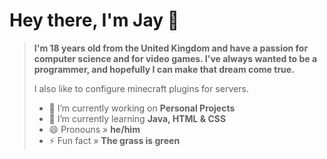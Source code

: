 ### <h1>Hey there, I'm Jay 👋</h1>

> **I'm 18 years old from the United Kingdom and have a passion for computer science and for video games. I've always wanted to be a programmer, and hopefully I can make that dream come true.**
> 
> I also like to configure minecraft plugins for servers.
>
> - 🔭 I’m currently working on **Personal Projects**
> - 🌱 I’m currently learning **Java, HTML & CSS**
> - 😄 Pronouns » **he/him**
> - ⚡ Fun fact » **The grass is green**


<!--# Socials

<a href="https://twitter.com/jaayoff">
<img alt="Personal Twitter" src="https://upload.wikimedia.org/wikipedia/commons/thumb/4/4f/Twitter-logo.svg/584px-Twitter-logo.svg.png" width=50 height=40>
</a>-->
